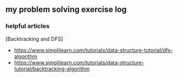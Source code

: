 ## my problem solving exercise log

### helpful articles

[Backtracking and DFS]
- https://www.simplilearn.com/tutorials/data-structure-tutorial/dfs-algorithm
- https://www.simplilearn.com/tutorials/data-structure-tutorial/backtracking-algorithm
